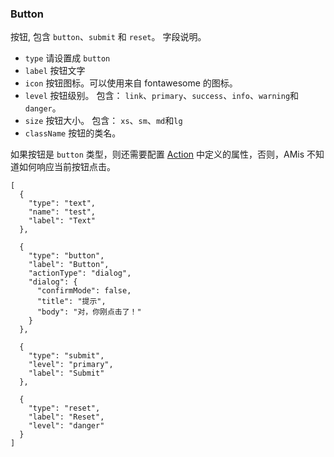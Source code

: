### Button

按钮, 包含 `button`、`submit` 和 `reset`。 字段说明。

-   `type` 请设置成 `button`
-   `label` 按钮文字
-   `icon` 按钮图标。可以使用来自 fontawesome 的图标。
-   `level` 按钮级别。 包含： `link`、`primary`、`success`、`info`、`warning`和`danger`。
-   `size` 按钮大小。 包含： `xs`、`sm`、`md`和`lg`
-   `className` 按钮的类名。

如果按钮是 `button` 类型，则还需要配置 [Action](./Action.md) 中定义的属性，否则，AMis 不知道如何响应当前按钮点击。

```schema:height="300" scope="form"
[
  {
    "type": "text",
    "name": "test",
    "label": "Text"
  },

  {
    "type": "button",
    "label": "Button",
    "actionType": "dialog",
    "dialog": {
      "confirmMode": false,
      "title": "提示",
      "body": "对，你刚点击了！"
    }
  },

  {
    "type": "submit",
    "level": "primary",
    "label": "Submit"
  },

  {
    "type": "reset",
    "label": "Reset",
    "level": "danger"
  }
]
```
